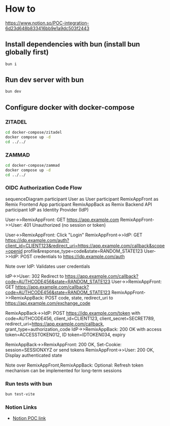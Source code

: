 # How to

<https://www.notion.so/POC-integration-6d23d648b833416bb9e1a9dc503f2443>

## Install dependencies with bun (install bun globally first)

```bash
bun i
```

## Run dev server with bun

```bash
bun dev
```

## Configure docker with docker-compose

### ZITADEL

```bash
cd docker-compose/zitadel
docker compose up -d
cd ../../
```

### ZAMMAD

```bash
cd docker-compose/zammad
docker compose up -d
cd ../../
```

### OIDC Authorization Code Flow

sequenceDiagram
    participant User as User
    participant RemixAppFront as Remix Frontend App
    participant RemixAppBack as Remix Backend API
    participant IdP as Identity Provider (IdP)

User->>RemixAppFront: GET <https://app.example.com>
RemixAppFront->>User: 401 Unauthorized (no session or token)

User->>RemixAppFront: Click "Login"
RemixAppFront->>IdP: GET <https://idp.example.com/auth?client_id=CLIENT123&redirect_uri=https://app.example.com/callback&scope=openid> profile&response_type=code&state=RANDOM_STATE123
User->>IdP: POST credentials to <https://idp.example.com/auth>

Note over IdP: Validates user credentials

IdP->>User: 302 Redirect to <https://app.example.com/callback?code=AUTHCODE456&state=RANDOM_STATE123>
User->>RemixAppFront: GET <https://app.example.com/callback?code=AUTHCODE456&state=RANDOM_STATE123>
RemixAppFront->>RemixAppBack: POST code, state, redirect_uri to <https://api.example.com/exchange_code>

RemixAppBack->>IdP: POST <https://idp.example.com/token> with code=AUTHCODE456, client_id=CLIENT123, client_secret=SECRET789, redirect_uri=<https://app.example.com/callback>, grant_type=authorization_code
IdP->>RemixAppBack: 200 OK with access token=ACCESSTOKEN012, ID token=IDTOKEN034, expiry

RemixAppBack->>RemixAppFront: 200 OK, Set-Cookie: session=SESSIONXYZ or send tokens
RemixAppFront->>User: 200 OK, Display authenticated state

Note over RemixAppFront,RemixAppBack: Optional: Refresh token mechanism can be implemented for long-term sessions

### Run tests with bun

```bash
bun test-vite
```

### Notion Links

- [Notion POC link](https://www.notion.so/POC-integration-6d23d648b833416bb9e1a9dc503f2443?pvs=4)
